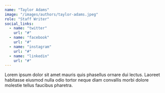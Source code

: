 ```yaml
---
name: "Taylor Adams"
image: "/images/authors/taylor-adams.jpeg"
role: "Staff Writer"
social_links:
  - name: "twitter"
    url: "#"
  - name: "facebook"
    url: "#"
  - name: "instagram"
    url: "#"
  - name: "linkedin"
    url: "#"
---
```

Lorem ipsum dolor sit amet mauris quis phasellus ornare dui lectus. Laoreet habitasse eiusmod nulla odio tortor neque diam convallis morbi dolore molestie tellus faucibus pharetra.